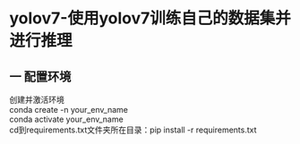  yolov7-使用yolov7训练自己的数据集并进行推理
===========================================

## 一 配置环境
创建并激活环境  
conda create -n your_env_name  
conda activate your_env_name  
cd到requirements.txt文件夹所在目录：pip install -r requirements.txt  
